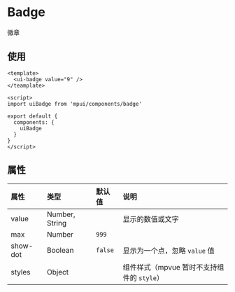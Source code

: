 Badge
===

徽章

## 使用

```vue
<template>
  <ui-badge value="9" />
</teamplate>

<script>
import uiBadge from 'mpui/components/badge'

export default {
  components: {
    uiBadge
  }
}
</script>
```

## 属性

| 属性 | 类型 | 默认值 | 说明 |
| :-- | :-- | :-- | :-- |
| value | Number, String |   | 显示的数值或文字 |
| max | Number | `999` |   | 最大显示的数值，超过最大值显示为 'MAX+' |
| show-dot | Boolean | `false` | 显示为一个点，忽略 `value` 值 |
| styles | Object |   | 组件样式（mpvue 暂时不支持组件的 `style`） |

